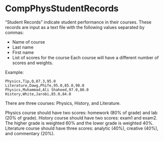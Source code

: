 # CompPhysStudentRecords


“Student Records” indicate student performance in their courses. These records are input as a text file with the following values separated by commas: 
- Name of course 
- Last name
- First name
- List of scores for the course
Each course will have a different number of scores and weights. 

Example:
```
Physics,Tip,Q,87.3,95.0
Literature,Dawg,Phife,95.0,85.0,98.0
Physics,Muhammad,Ali Shaheed,97.0,80.0
History,White,Jarobi,85.0,84.0
```

There are three courses: Physics, History, and Literature. 

Physics course should have two scores: homework (80% of grade) and lab (20% of grade).
History course should have two scores: exam1 and exam2. The higher grade is weighted 60% and the lower grade is weighted 40%.
Literature course should have three scores: analytic (40%), creative
(40%), and commentary (20%).

